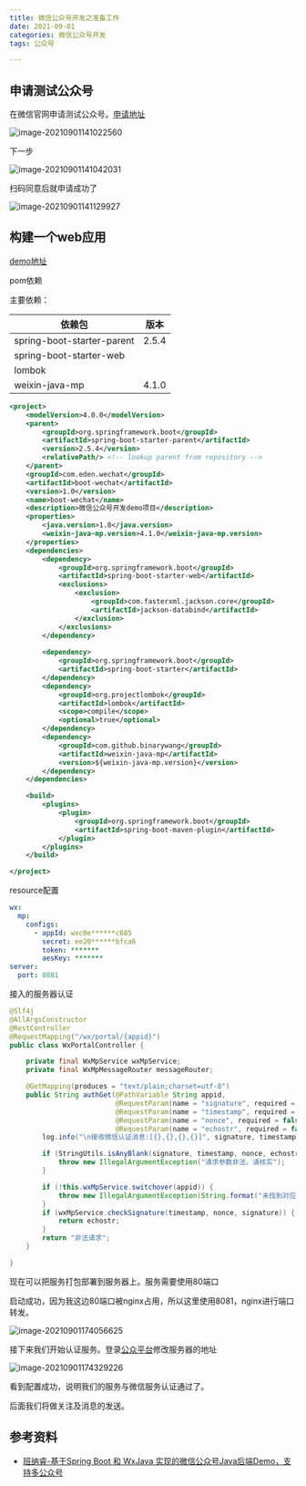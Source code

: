 ```yaml
---
title: 微信公众号开发之准备工作
date: 2021-09-01
categories: 微信公众号开发
tags: 公众号

---
```


## 申请测试公众号

 在微信官网申请测试公众号。[申请地址](https://developers.weixin.qq.com/doc/offiaccount/Basic_Information/Requesting_an_API_Test_Account.html)

 ![image-20210901141022560](https://gitee.com/ruocy/image_repo/raw/master/images/image-20210901141022560.png)

 下一步 

<!-- more -->

![image-20210901141042031](https://gitee.com/ruocy/image_repo/raw/master/images/image-20210901141042031.png)

 扫码同意后就申请成功了

 ![image-20210901141129927](https://gitee.com/ruocy/image_repo/raw/master/images/image-20210901141129927.png)

## 构建一个web应用

[demo地址](https://gitee.com/ruocy/java_demo/tree/master/boot-wechat)

pom依赖

主要依赖：

| 依赖包                     | 版本  |
| -------------------------- | ----- |
| spring-boot-starter-parent | 2.5.4 |
| spring-boot-starter-web    |       |
| lombok                     |       |
| weixin-java-mp             | 4.1.0 |

```xml
<project>
    <modelVersion>4.0.0</modelVersion>
    <parent>
        <groupId>org.springframework.boot</groupId>
        <artifactId>spring-boot-starter-parent</artifactId>
        <version>2.5.4</version>
        <relativePath/> <!-- lookup parent from repository -->
    </parent>
    <groupId>com.eden.wechat</groupId>
    <artifactId>boot-wechat</artifactId>
    <version>1.0</version>
    <name>boot-wechat</name>
    <description>微信公众号开发demo项目</description>
    <properties>
        <java.version>1.8</java.version>
        <weixin-java-mp.version>4.1.0</weixin-java-mp.version>
    </properties>
    <dependencies>
        <dependency>
            <groupId>org.springframework.boot</groupId>
            <artifactId>spring-boot-starter-web</artifactId>
            <exclusions>
                <exclusion>
                    <groupId>com.fasterxml.jackson.core</groupId>
                    <artifactId>jackson-databind</artifactId>
                </exclusion>
            </exclusions>
        </dependency>
        
        <dependency>
            <groupId>org.springframework.boot</groupId>
            <artifactId>spring-boot-starter</artifactId>
        </dependency>
        <dependency>
            <groupId>org.projectlombok</groupId>
            <artifactId>lombok</artifactId>
            <scope>compile</scope>
            <optional>true</optional>
        </dependency>
        <dependency>
            <groupId>com.github.binarywang</groupId>
            <artifactId>weixin-java-mp</artifactId>
            <version>${weixin-java-mp.version}</version>
        </dependency>
    </dependencies>

    <build>
        <plugins>
            <plugin>
                <groupId>org.springframework.boot</groupId>
                <artifactId>spring-boot-maven-plugin</artifactId>
            </plugin>
        </plugins>
    </build>

</project>

```

resource配置

```yml
wx:
  mp:
    configs:
      - appId: wxc0e******c085
        secret: ee20******bfca6
        token: *******
        aesKey: *******
server:
  port: 8081
```

接入的服务器认证

```java
@Slf4j
@AllArgsConstructor
@RestController
@RequestMapping("/wx/portal/{appid}")
public class WxPortalController {

    private final WxMpService wxMpService;
    private final WxMpMessageRouter messageRouter;

    @GetMapping(produces = "text/plain;charset=utf-8")
    public String authGet(@PathVariable String appid, 
                          @RequestParam(name = "signature", required = false) String signature, 
                          @RequestParam(name = "timestamp", required = false) String timestamp, 
                          @RequestParam(name = "nonce", required = false) String nonce, 
                          @RequestParam(name = "echostr", required = false) String echostr) {
        log.info("\n接收微信认证消息:[{},{},{},{}]", signature, timestamp, nonce, echostr);

        if (StringUtils.isAnyBlank(signature, timestamp, nonce, echostr)) {
            throw new IllegalArgumentException("请求参数非法，请核实");
        }

        if (!this.wxMpService.switchover(appid)) {
            throw new IllegalArgumentException(String.format("未找到对应appid=[%s]的配置，请核实", appid));
        }
        if (wxMpService.checkSignature(timestamp, nonce, signature)) {
            return echostr;
        }
        return "非法请求";
    }

}
```

现在可以把服务打包部署到服务器上。服务需要使用80端口

启动成功，因为我这边80端口被nginx占用，所以这里使用8081，nginx进行端口转发。

![image-20210901174056625](https://gitee.com/ruocy/image_repo/raw/master/images/image-20210901174056625.png)

接下来我们开始认证服务。登录[公众平台](https://mp.weixin.qq.com/debug/cgi-bin/sandboxinfo?action=showinfo&t=sandbox/index)修改服务器的地址

![image-20210901174329226](https://gitee.com/ruocy/image_repo/raw/master/images/image-20210901174329226.png)

看到配置成功，说明我们的服务与微信服务认证通过了。

后面我们将做关注及消息的发送。

## 参考资料

+ [班纳睿-基于Spring Boot 和 WxJava 实现的微信公众号Java后端Demo，支持多公众号](https://gitee.com/binary/weixin-java-mp-demo-springboot)